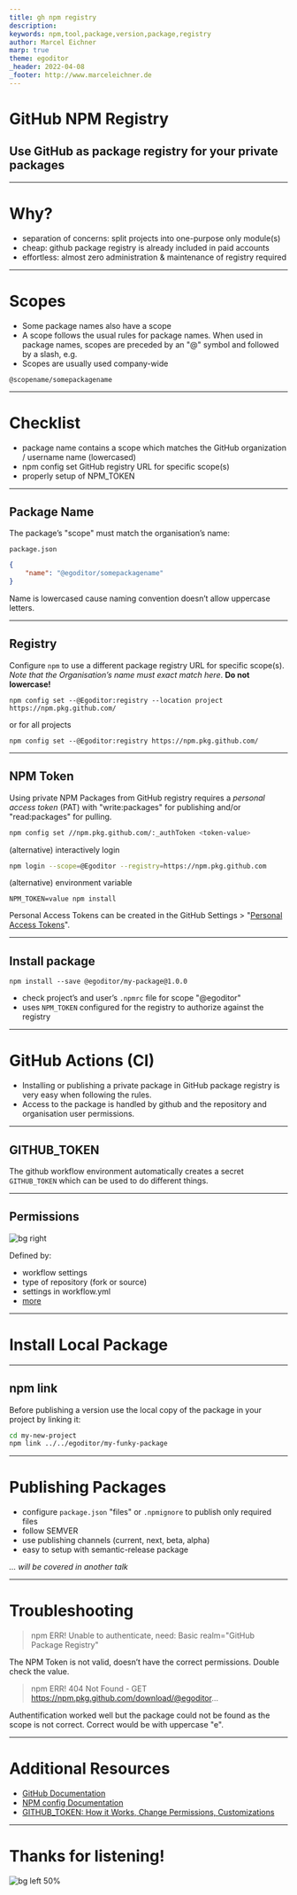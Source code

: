 ```yaml
---
title: gh npm registry
description: 
keywords: npm,tool,package,version,package,registry
author: Marcel Eichner
marp: true
theme: egoditor
_header: 2022-04-08
_footer: http://www.marceleichner.de
---
```


<!-- _class: lead -->
# GitHub NPM Registry

## Use GitHub as package registry for your private packages


---
# Why?

- separation of concerns: split projects into one-purpose only module(s)
- cheap: github package registry is already included in paid accounts
- effortless: almost zero administration & maintenance of registry required

---
<!-- _class: lead invert -->
# Scopes

- Some package names also have a scope
- A scope follows the usual rules for package names. When used in package names, scopes are preceded by an "@" symbol and followed by a slash, e.g.
- Scopes are usually used company-wide

```
@scopename/somepackagename
```

---
<!-- _class: lead invert -->
# Checklist

- package name contains a scope which matches the GitHub organization / username name (lowercased)
- npm config set GitHub registry URL for specific scope(s)
- properly setup of NPM_TOKEN

---
## Package Name

The package’s "scope" must match the organisation’s name:

`package.json`
```json
{
    "name": "@egoditor/somepackagename"
}
```

Name is lowercased cause naming convention doesn’t allow uppercase letters.

---
## Registry

Configure `npm` to use a different package registry URL for specific scope(s).
*Note that the Organisation’s name must exact match here*. **Do not lowercase!**

```
npm config set --@Egoditor:registry --location project https://npm.pkg.github.com/
```
or for all projects
```
npm config set --@Egoditor:registry https://npm.pkg.github.com/
```


---
## NPM Token

Using private NPM Packages from GitHub registry requires a *personal access token* (PAT) with "write:packages" for publishing and/or "read:packages" for pulling.

```bash
npm config set //npm.pkg.github.com/:_authToken <token-value>
```

(alternative) interactively login

```bash
npm login --scope=@Egoditor --registry=https://npm.pkg.github.com
```

(alternative) environment variable
```
NPM_TOKEN=value npm install
```

Personal Access Tokens can be created in the GitHub Settings > "[Personal Access Tokens](https://github.com/settings/tokens)".

---
## Install package

```
npm install --save @egoditor/my-package@1.0.0
```

- check project’s and user’s `.npmrc` file for scope "@egoditor"
- uses `NPM_TOKEN` configured for the registry to authorize against the registry


---
<!-- _class: lead -->
# GitHub Actions (CI)

- Installing or publishing a private package in GitHub package registry is very easy when following the rules.
- Access to the package is handled by github and the repository and organisation user permissions.

---
## GITHUB_TOKEN

The github workflow environment automatically creates a secret `GITHUB_TOKEN` which can be used to do different things.

---
## Permissions
![bg right](assets/gh-npm-registry/GITHUB_TOKEN.png)

Defined by:
- workflow settings
- type of repository (fork or source)
- settings in workflow.yml
- [more](https://dev.to/github/the-githubtoken-in-github-actions-how-it-works-change-permissions-customizations-3cgp)

---
<!-- _class: lead -->
# Install Local Package
---
## npm link

Before publishing a version use the local copy of the package in your project by linking it:

```bash
cd my-new-project
npm link ../../egoditor/my-funky-package
```

---
# Publishing Packages

- configure `package.json` "files" or `.npmignore` to publish only required files
- follow SEMVER
- use publishing channels (current, next, beta, alpha)
- easy to setup with semantic-release package

*… will be covered in another talk*

---
# Troubleshooting

> npm ERR! Unable to authenticate, need: Basic realm="GitHub Package Registry"

The NPM Token is not valid, doesn’t have the correct permissions. Double check the value.

> npm ERR! 404 Not Found - GET https://npm.pkg.github.com/download/@egoditor...

Authentification worked well but the package could not be found as the scope is not correct. Correct would be with uppercase "e".


---
# Additional Resources

- [GitHub Documentation](https://docs.github.com/es/packages/working-with-a-github-packages-registry/working-with-the-npm-registry)
- [NPM config Documentation](https://docs.npmjs.com/cli/v7/commands/npm-config)
- [GITHUB_TOKEN: How it Works, Change Permissions, Customizations](https://dev.to/github/the-githubtoken-in-github-actions-how-it-works-change-permissions-customizations-3cgp)

---
<!-- _class: three -->
# Thanks for listening!
![bg left 50%](./assets/ephigenia.de.png)